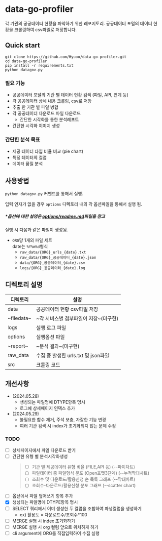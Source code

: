 # data-go-profiler

각 기관의 공공데이터 현황을 파악하기 위한 레포지토리.
공공데이터 포털의 데이터 현황을 크롤링하여 csv파일로 저장합니다.

## Quick start

```
git clone https://github.com/Hyuoo/data-go-profiler.git
cd data-go-profiler
pip install -r requirements.txt
python datagov.py
```


### 필요 기능

- 공공데이터 포털의 기관 별 데이터 현황 검색 (파일, API, 연계 등)
- 각 공공데이터 상세 내용 크롤링, csv로 저장
- 추출 한 기관 별 파일 병합
- 각 공공데이터 다운로드 파일 다운로드
    - 간단한 시각화를 통한 분석레포트
- 간단한 시각화 이미지 생성


### 간단한 분석 목표

- 제공 데이터 타입 비율 비교 (pie chart)
- 특정 데이터의 컬럼
- 데이터 품질 분석


## 사용방법

`python datagov.py` 커맨드를 통해서 실행.

입력 인자가 없을 경우 `options` 디렉토리 내의 각 옵션파일을 통해서 실행 됨.

##### *옵션에 대한 설명은 [options/readme.md](./options/readme.md)파일을 참고


실행 시 다음과 같은 파일이 생성됨.
- `ORG`당 1개의 파일 세트
    <br>date는 `%Y%m%d`형식
    - `raw_data/{ORG}_urls_{date}.txt`
    - `raw_data/{ORG}_공공데이터_{date}.json`
    - `data/{ORG}_공공데이터_{date}.csv`
    - `logs/{ORG}_공공데이터_{date}.log`
    
## 디렉토리 설명

|디렉토리|설명|
|-|-|
|data|공공데이터 현황 csv파일 저장|
|~filedata~|~각 서비스별 첨부파일이 저장~(미구현)|
|logs|실행 로그 파일|
|options|실행옵션 파일|
|~report~|~분석 결과~(미구현)|
|raw_data|수집 중 발생한 urls.txt 및 json파일|
|src|크롤링 코드|


## 개선사항

- (2024.05.28)
    - 생성되는 파일명에 DTYPE항목 명시
    - 로그에 상세페이지 인덱스 추가
- (2024.05.29)
    - 불필요한 함수 제거, 주석 보충, 자잘한 기능 변경
    - 여러 기관 검색 시 index가 초기화되지 않는 문제 수정

### TODO

- [ ] 상세페이지에서 파일 다운로드 받기
- [ ] 간단한 유형 별 분석시각화생성
    > - [ ] 기관 별 제공데이터 유형 비율 (FILE,API 등) (--파이차트)
    > - [ ] 파일데이터 중 파일형식 분포 (Open포맷3단계) (--누적막대차트)
    > - [ ] 조회수 및 다운로드/활용신청 순 목록 그래프 (--막대차트)
    > - [ ] 조회수-다운로드/활용신청 분포 그래프 (--scatter chart)
- [ ] 옵션에서 파일 덮어쓰기 항목 추가
- [x] 생성되는 파일명에 DTYPE항목 명시
- [ ] SELECT 쿼리에서 이미 생성한 두 컬럼을 조합하여 파생컬럼을 생성하기
    - ex) 활용도 = 다운로드수/조회수*100
- [ ] MERGE 실행 시 index 초기화하기
- [ ] MERGE 실행 시 org 컬럼 앞으로 위치하게 하기
- [ ] cli argument에 ORG를 직접입력하여 수집 실행
